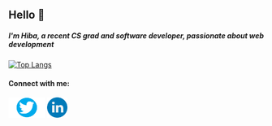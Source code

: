 ## Hello 👋
##### I'm Hiba, a recent CS grad and software developer, passionate about web development

<!--
**HibaAzhari/HibaAzhari** is a ✨ _special_ ✨ repository because its `README.md` (this file) appears on your GitHub profile.

Here are some ideas to get you started:

- 🔭 I’m currently working on ...
- 🌱 I’m currently learning ...
- 👯 I’m looking to collaborate on ...
- 🤔 I’m looking for help with ...
- 💬 Ask me about ...
- 📫 How to reach me: hiba.azhari@gmail.com
- 😄 Pronouns: ...
- ⚡ Fun fact: ...
-->
[![Top Langs](https://github-readme-stats.vercel.app/api/top-langs/?username=hibaazhari&layout=compact)](https://github.com/anuraghazra/github-readme-stats)
<!--
<a href="https://github.com/anuraghazra/github-readme-stats">
  <img align="center" src="https://github-readme-stats.vercel.app/api/pin/?username=anuraghazra&repo=github-readme-stats" />
</a>
<a href="https://github.com/anuraghazra/convoychat">
  <img align="center" src="https://github-readme-stats.vercel.app/api/pin/?username=anuraghazra&repo=convoychat" />
</a>
-->
#### Connect with me:
[<img alt="twitter logo" width="72px" src="https://github.com/HibaAzhari/HibaAzhari/blob/main/Twitter-Symbol.png"/>](twitter.com/HibaAzh)
[<img alt="linkedin logo" width="40px" src="https://github.com/HibaAzhari/HibaAzhari/blob/main/145807.png"/>](linkedin.com/in/hibaazhari)
